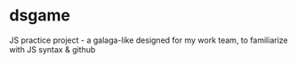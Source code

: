 # dsgame
JS practice project - a galaga-like designed for my work team, to familiarize with JS syntax &amp; github
